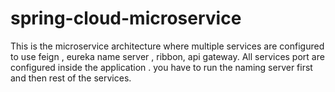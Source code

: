 # spring-cloud-microservice

This is the microservice architecture where multiple services are configured to use feign , eureka name server , ribbon, api gateway. All services port are configured inside the application . you have to run the naming server first and then rest of the services. 
